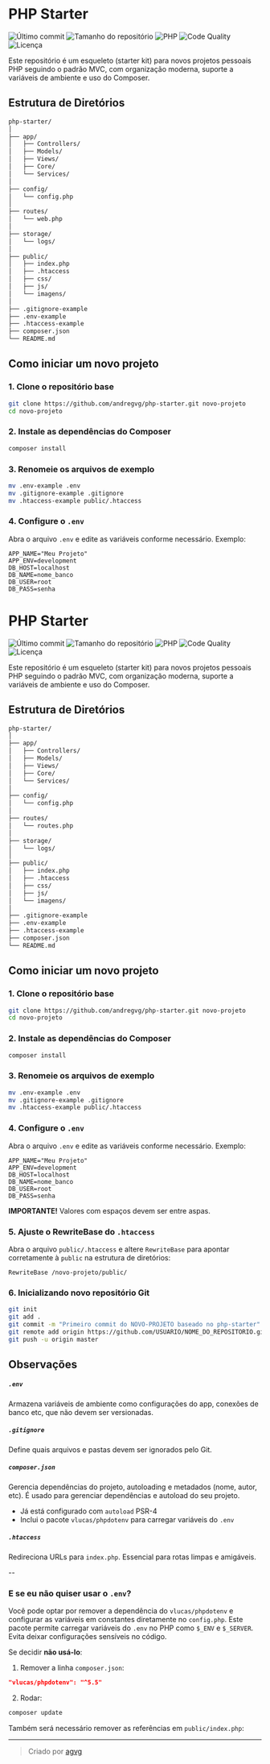 # PHP Starter

![Último commit](https://img.shields.io/github/last-commit/andregvg/php-starter?label=último%20commit)
![Tamanho do repositório](https://img.shields.io/github/repo-size/andregvg/php-starter)
![PHP](https://img.shields.io/badge/PHP-%5E8.0-blue)
![Code Quality](https://img.shields.io/badge/qualidade--do--código-A-brightgreen)
![Licença](https://img.shields.io/github/license/andregvg/php-starter)

Este repositório é um esqueleto (starter kit) para novos projetos pessoais PHP seguindo o padrão MVC, com organização moderna, suporte a variáveis de ambiente e uso do Composer.


## Estrutura de Diretórios

```bash
php-starter/
│
├── app/
│   ├── Controllers/
│   ├── Models/
│   ├── Views/
│   ├── Core/
│   └── Services/
│
├── config/
│   └── config.php
│
├── routes/
│   └── web.php
│
├── storage/
│   └── logs/
│
├── public/
│   ├── index.php
│   ├── .htaccess
│   ├── css/
│   ├── js/
│   └── imagens/
│
├── .gitignore-example
├── .env-example
├── .htaccess-example
├── composer.json
└── README.md
```

## Como iniciar um novo projeto

### 1. Clone o repositório base

```bash
git clone https://github.com/andregvg/php-starter.git novo-projeto
cd novo-projeto
```

### 2. Instale as dependências do Composer

```bash
composer install
```

### 3. Renomeie os arquivos de exemplo

```bash
mv .env-example .env
mv .gitignore-example .gitignore
mv .htaccess-example public/.htaccess
```

### 4. Configure o `.env`

Abra o arquivo `.env` e edite as variáveis conforme necessário. Exemplo:

```
APP_NAME="Meu Projeto"
APP_ENV=development
DB_HOST=localhost
DB_NAME=nome_banco
DB_USER=root
DB_PASS=senha
```
# PHP Starter

![Último commit](https://img.shields.io/github/last-commit/andregvg/php-starter?label=último%20commit)
![Tamanho do repositório](https://img.shields.io/github/repo-size/andregvg/php-starter)
![PHP](https://img.shields.io/badge/PHP-%5E8.0-blue)
![Code Quality](https://img.shields.io/badge/qualidade--do--código-A-brightgreen)
![Licença](https://img.shields.io/github/license/andregvg/php-starter)

Este repositório é um esqueleto (starter kit) para novos projetos pessoais PHP seguindo o padrão MVC, com organização moderna, suporte a variáveis de ambiente e uso do Composer.


## Estrutura de Diretórios

```bash
php-starter/
│
├── app/
│   ├── Controllers/
│   ├── Models/
│   ├── Views/
│   ├── Core/
│   └── Services/
│
├── config/
│   └── config.php
│
├── routes/
│   └── routes.php
│
├── storage/
│   └── logs/
│
├── public/
│   ├── index.php
│   ├── .htaccess
│   ├── css/
│   ├── js/
│   └── imagens/
│
├── .gitignore-example
├── .env-example
├── .htaccess-example
├── composer.json
└── README.md
```

## Como iniciar um novo projeto

### 1. Clone o repositório base

```bash
git clone https://github.com/andregvg/php-starter.git novo-projeto
cd novo-projeto
```

### 2. Instale as dependências do Composer

```bash
composer install
```

### 3. Renomeie os arquivos de exemplo

```bash
mv .env-example .env
mv .gitignore-example .gitignore
mv .htaccess-example public/.htaccess
```

### 4. Configure o `.env`

Abra o arquivo `.env` e edite as variáveis conforme necessário. Exemplo:

```
APP_NAME="Meu Projeto"
APP_ENV=development
DB_HOST=localhost
DB_NAME=nome_banco
DB_USER=root
DB_PASS=senha
```
**IMPORTANTE!** Valores com espaços devem ser entre aspas.

### 5. Ajuste o RewriteBase do `.htaccess`

Abra o arquivo `public/.htaccess` e altere `RewriteBase` para apontar corretamente à `public` na estrutura de diretórios:

```apacheconf
RewriteBase /novo-projeto/public/
```

### 6. Inicializando novo repositório Git

```bash
git init
git add .
git commit -m "Primeiro commit do NOVO-PROJETO baseado no php-starter"
git remote add origin https://github.com/USUARIO/NOME_DO_REPOSITORIO.git
git push -u origin master
```

##  Observações

##### `.env`
Armazena variáveis de ambiente como configurações do app, conexões de banco etc, que não devem ser versionadas.

##### `.gitignore`
Define quais arquivos e pastas devem ser ignorados pelo Git.

##### `composer.json`
Gerencia dependências do projeto, autoloading e metadados (nome, autor, etc).
É usado para gerenciar dependências e autoload do seu projeto.

- Já está configurado com `autoload` PSR-4
- Inclui o pacote `vlucas/phpdotenv` para carregar variáveis do `.env`

##### `.htaccess`
Redireciona URLs para `index.php`. Essencial para rotas limpas e amigáveis.

--

### E se eu não quiser usar o `.env`?

Você pode optar por remover a dependência do `vlucas/phpdotenv` e configurar as variáveis em constantes diretamente no `config.php`. Este pacote permite carregar variáveis do `.env` no PHP como `$_ENV` e `$_SERVER`. Evita deixar configurações sensíveis no código.

Se decidir **não usá-lo**:

1. Remover a linha `composer.json`:

```json
"vlucas/phpdotenv": "^5.5"
```

2. Rodar:

```bash
composer update
```
 
 Também será necessário remover as referências em `public/index.php`:

---

> Criado por [agvg](mailto:agvg@gmail.com) 


